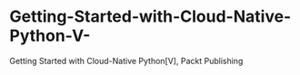 # Getting-Started-with-Cloud-Native-Python-V-
Getting Started with Cloud-Native Python[V], Packt Publishing
